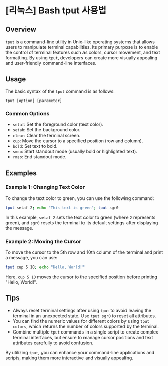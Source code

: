 # [리눅스] Bash tput 사용법

## Overview
`tput` is a command-line utility in Unix-like operating systems that allows users to manipulate terminal capabilities. Its primary purpose is to enable the control of terminal features such as colors, cursor movement, and text formatting. By using `tput`, developers can create more visually appealing and user-friendly command-line interfaces.

## Usage
The basic syntax of the `tput` command is as follows:

```
tput [option] [parameter]
```

### Common Options
- `setaf`: Set the foreground color (text color).
- `setab`: Set the background color.
- `clear`: Clear the terminal screen.
- `cup`: Move the cursor to a specified position (row and column).
- `bold`: Set text to bold.
- `smso`: Start standout mode (usually bold or highlighted text).
- `rmso`: End standout mode.

## Examples
### Example 1: Changing Text Color
To change the text color to green, you can use the following command:

```bash
tput setaf 2; echo "This text is green"; tput sgr0
```
In this example, `setaf 2` sets the text color to green (where `2` represents green), and `sgr0` resets the terminal to its default settings after displaying the message.

### Example 2: Moving the Cursor
To move the cursor to the 5th row and 10th column of the terminal and print a message, you can use:

```bash
tput cup 5 10; echo "Hello, World!"
```
Here, `cup 5 10` moves the cursor to the specified position before printing "Hello, World!".

## Tips
- Always reset terminal settings after using `tput` to avoid leaving the terminal in an unexpected state. Use `tput sgr0` to reset all attributes.
- You can find the numeric values for different colors by using `tput colors`, which returns the number of colors supported by the terminal.
- Combine multiple `tput` commands in a single script to create complex terminal interfaces, but ensure to manage cursor positions and text attributes carefully to avoid confusion.

By utilizing `tput`, you can enhance your command-line applications and scripts, making them more interactive and visually appealing.